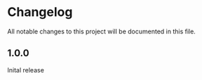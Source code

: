 # Changelog

All notable changes to this project will be documented in this file.

## 1.0.0

Inital release
